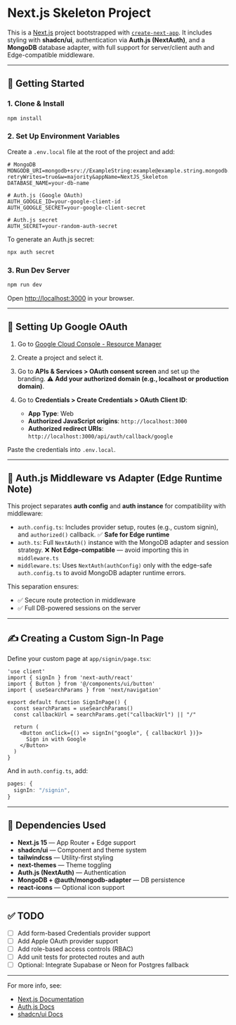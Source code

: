# Next.js Skeleton Project

This is a [Next.js](https://nextjs.org) project bootstrapped with [`create-next-app`](https://nextjs.org/docs/app/api-reference/cli/create-next-app). It includes styling with **shadcn/ui**, authentication via **Auth.js (NextAuth)**, and a **MongoDB** database adapter, with full support for server/client auth and Edge-compatible middleware.

---

## 🚀 Getting Started

### 1. Clone & Install

```bash
npm install
```

### 2. Set Up Environment Variables

Create a `.env.local` file at the root of the project and add:

```env
# MongoDB
MONGODB_URI=mongodb+srv://ExampleString:example@example.string.mongodb.net/ExampleString?retryWrites=true&w=majority&appName=NextJS_Skeleton
DATABASE_NAME=your-db-name

# Auth.js (Google OAuth)
AUTH_GOOGLE_ID=your-google-client-id
AUTH_GOOGLE_SECRET=your-google-client-secret

# Auth.js secret
AUTH_SECRET=your-random-auth-secret
```

To generate an Auth.js secret:

```bash
npx auth secret
```

### 3. Run Dev Server

```bash
npm run dev
```

Open [http://localhost:3000](http://localhost:3000) in your browser.

---

## 🔐 Setting Up Google OAuth

1. Go to [Google Cloud Console - Resource Manager](https://console.cloud.google.com/cloud-resource-manager)
2. Create a project and select it.
3. Go to **APIs & Services > OAuth consent screen** and set up the branding. ⚠️ **Add your authorized domain (e.g., localhost or production domain)**.
4. Go to **Credentials > Create Credentials > OAuth Client ID**:

   * **App Type**: Web
   * **Authorized JavaScript origins**: `http://localhost:3000`
   * **Authorized redirect URIs**: `http://localhost:3000/api/auth/callback/google`

Paste the credentials into `.env.local`.

---

## 🧠 Auth.js Middleware vs Adapter (Edge Runtime Note)

This project separates **auth config** and **auth instance** for compatibility with middleware:

* `auth.config.ts`: Includes provider setup, routes (e.g., custom signin), and `authorized()` callback. ✅ **Safe for Edge runtime**
* `auth.ts`: Full `NextAuth()` instance with the MongoDB adapter and session strategy. ❌ **Not Edge-compatible** — avoid importing this in `middleware.ts`
* `middleware.ts`: Uses `NextAuth(authConfig)` only with the edge-safe `auth.config.ts` to avoid MongoDB adapter runtime errors.

This separation ensures:

* ✅ Secure route protection in middleware
* ✅ Full DB-powered sessions on the server

---

## ✍️ Creating a Custom Sign-In Page

Define your custom page at `app/signin/page.tsx`:

```tsx
'use client'
import { signIn } from 'next-auth/react'
import { Button } from '@/components/ui/button'
import { useSearchParams } from 'next/navigation'

export default function SignInPage() {
  const searchParams = useSearchParams()
  const callbackUrl = searchParams.get("callbackUrl") || "/"

  return (
    <Button onClick={() => signIn("google", { callbackUrl })}>
      Sign in with Google
    </Button>
  )
}
```

And in `auth.config.ts`, add:

```ts
pages: {
  signIn: "/signin",
}
```

---

## 🧩 Dependencies Used

* **Next.js 15** — App Router + Edge support
* **shadcn/ui** — Component and theme system
* **tailwindcss** — Utility-first styling
* **next-themes** — Theme toggling
* **Auth.js (NextAuth)** — Authentication
* **MongoDB + @auth/mongodb-adapter** — DB persistence
* **react-icons** — Optional icon support

---

## ✅ TODO

* [ ] Add form-based Credentials provider support
* [ ] Add Apple OAuth provider support
* [ ] Add role-based access controls (RBAC)
* [ ] Add unit tests for protected routes and auth
* [ ] Optional: Integrate Supabase or Neon for Postgres fallback

---

For more info, see:

* [Next.js Documentation](https://nextjs.org/docs)
* [Auth.js Docs](https://authjs.dev)
* [shadcn/ui Docs](https://ui.shadcn.com)
